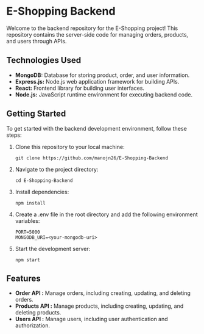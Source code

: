 # E-Shopping Backend

Welcome to the backend repository for the E-Shopping project! This repository contains the server-side code for managing orders, products, and users through APIs.

## Technologies Used

- **MongoDB:** Database for storing product, order, and user information.
- **Express.js:** Node.js web application framework for building APIs.
- **React:** Frontend library for building user interfaces.
- **Node.js:** JavaScript runtime environment for executing backend code.

## Getting Started

To get started with the backend development environment, follow these steps:

1. Clone this repository to your local machine:

   ```
   git clone https://github.com/manojn26/E-Shopping-Backend
   ```

2. Navigate to the project directory:

   ```
   cd E-Shopping-Backend
   ```

3. Install dependencies:

   ```
   npm install
   ```

4. Create a .env file in the root directory and add the following environment variables:

   ```
   PORT=5000
   MONGODB_URI=<your-mongodb-uri>
   ```

5. Start the development server:

   ```
   npm start
   ```

## Features

- **Order API :** Manage orders, including creating, updating, and deleting orders.
- **Products API :** Manage products, including creating, updating, and deleting products.
- **Users API :** Manage users, including user authentication and authorization.
